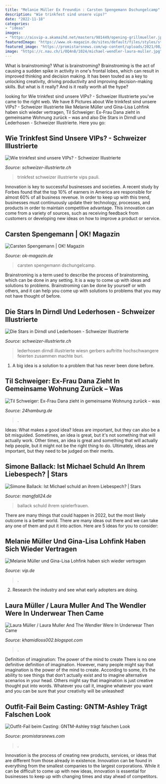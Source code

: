 ```yaml
---
title: "Melanie Müller Ex Freundin : Carsten Spengemann Dschungelcamp"
description: "Wie trinkfest sind unsere vips?"
date: "2022-11-18"
categories:
- "ideas"
images:
- "https://aisvip-a.akamaihd.net/masters/981449/opening-grillmueller.jpg"
featuredImage: "https://www.ok-magazin.de/sites/default/files/styles/standardteaser/public/media/teaser/2016/01/04/dschungelcamp-daniel-hartwich-sonja-zietlow.jpg"
featured_image: "https://promistarsnews.com/wp-content/uploads/2021/08/Kontrolle-verloren-Traenen-bei-Are-You-The-One-Salvo.jpg"
image: "https://c.nau.ch/i/OQ4n8/1024/michael-wendler-laura-muller.jpg"
---
```



What is brainstroming?
What is brainstroming? Brainstroming is the act of causing a sudden spike in activity in one's frontal lobes, which can result in improved thinking and decision making. It has been touted as a key to unlocking creativity, driving productivity and improving decision-making skills. But what is it really? And is it really worth all the hype?

	

		
looking for Wie trinkfest sind unsere VIPs? - Schweizer Illustrierte you've came to the right web. We have 8 Pictures about Wie trinkfest sind unsere VIPs? - Schweizer Illustrierte like Melanie Müller und Gina-Lisa Lohfink haben sich wieder vertragen, Til Schweiger: Ex-Frau Dana zieht in gemeinsame Wohnung zurück – was and also Die Stars in Dirndl und Lederhosen - Schweizer Illustrierte. Here you go:
		
    
## Wie Trinkfest Sind Unsere VIPs? - Schweizer Illustrierte

<img loading=lazy src="https://cdn.schweizer-illustrierte.ch/sites/default/files/styles/2x3_960/public/si/gallery/web-dsc_5334_pauli.jpg" onerror="this.onerror=null;this.src='https://tse3.mm.bing.net/th?id=OIP.iBFnRzPUsTb2OMxFcsmEpAHaLH&amp;pid=15.1';" alt="Wie trinkfest sind unsere VIPs? - Schweizer Illustrierte">

_Source: schweizer-illustrierte.ch_

>trinkfest schweizer illustrierte vips pauli. 

	

Innovation is key to successful businesses and societies. A recent study by Forbes found that the top 10% of earners in America are responsible for almost 60% of all business revenue. In order to keep up with this trend, businesses must continuously update their technology, processes, and products in order to maintain competitive advantage. This innovation can come from a variety of sources, such as receiving feedback from customers or developing new ideas on how to improve a product or service.

    
## Carsten Spengemann | OK! Magazin

<img loading=lazy src="https://www.ok-magazin.de/sites/default/files/styles/standardteaser/public/media/teaser/2016/01/04/dschungelcamp-daniel-hartwich-sonja-zietlow.jpg" onerror="this.onerror=null;this.src='https://tse3.mm.bing.net/th?id=OIP.ZGEfjZg-43Cg29-YCjmuMQHaEK&amp;pid=15.1';" alt="Carsten Spengemann | OK! Magazin">

_Source: ok-magazin.de_

>carsten spengemann dschungelcamp. 

	

Brainstroming is a term used to describe the process of brainstorming, which can be done in any setting. It is a way to come up with ideas and solutions to problems. Brainstroming can be done by yourself or with others, and it can help you come up with solutions to problems that you may not have thought of before.

    
## Die Stars In Dirndl Und Lederhosen - Schweizer Illustrierte

<img loading=lazy src="https://cdn.schweizer-illustrierte.ch/sites/default/files/styles/2x3_960/public/si/gallery/_ap48788_pauli.jpg" onerror="this.onerror=null;this.src='https://tse1.mm.bing.net/th?id=OIP.KsLtm2EZwpsmUNkcpdkO5wHaLH&amp;pid=15.1';" alt="Die Stars in Dirndl und Lederhosen - Schweizer Illustrierte">

_Source: schweizer-illustrierte.ch_

>lederhosen dirndl illustrierte wiesn gerbers auftritte hochschwangere feierten zusammen machte buri. 

	

1. A big idea is a solution to a problem that has never been done before.

    
## Til Schweiger: Ex-Frau Dana Zieht In Gemeinsame Wohnung Zurück – Was

<img loading=lazy src="https://www.24hamburg.de/bilder/2020/09/07/90038926/23911957-til-schweiger-ex-frau-dana-schweiger-hamburg-malibu-kinder-usa-scheidung-freundin-2uOLkF2DXFef.jpg" onerror="this.onerror=null;this.src='https://tse3.mm.bing.net/th?id=OIP.9F_ogL_kLcFYOt5isdEAGAHaEK&amp;pid=15.1';" alt="Til Schweiger: Ex-Frau Dana zieht in gemeinsame Wohnung zurück – was">

_Source: 24hamburg.de_

>. 

	

Ideas: What makes a good idea?
Ideas are important, but they can also be a bit misguided. Sometimes, an idea is great, but it's not something that will actually work. Other times, an idea is great and something that will actually help people, but it might not be the right thing to do. Ultimately, ideas are important, but they need to be judged on their merits.

    
## Simone Ballack: Ist Michael Schuld An Ihrem Liebespech? | Stars

<img loading=lazy src="https://www.mangfall24.de/bilder/2010/05/04/746819/621978744-spielerfrauen-deutschland.jpg" onerror="this.onerror=null;this.src='https://tse2.mm.bing.net/th?id=OIP.prre5cm7kykkYAXDp5FkFwHaHt&amp;pid=15.1';" alt="Simone Ballack: Ist Michael schuld an ihrem Liebespech? | Stars">

_Source: mangfall24.de_

>ballack schuld ihrem spielerfrauen. 

	

There are many things that could happen in 2022, but the most likely outcome is a better world. There are many ideas out there and we can take any one of them and put it into action. Here are 5 ideas for you to consider: 

    
## Melanie Müller Und Gina-Lisa Lohfink Haben Sich Wieder Vertragen

<img loading=lazy src="https://aisvip-a.akamaihd.net/masters/981449/opening-grillmueller.jpg" onerror="this.onerror=null;this.src='https://tse3.mm.bing.net/th?id=OIP.JFMsT7UEUCSBfo2T3rK_hgHaEK&amp;pid=15.1';" alt="Melanie Müller und Gina-Lisa Lohfink haben sich wieder vertragen">

_Source: vip.de_

>. 

	

2. Research the industry and see what early adopters are doing.

    
## Laura Müller / Laura Muller And The Wendler Were In Underwear Then Came

<img loading=lazy src="https://c.nau.ch/i/OQ4n8/1024/michael-wendler-laura-muller.jpg" onerror="this.onerror=null;this.src='https://tse3.mm.bing.net/th?id=OIP.UcRpmNDpbFDbwaGsZKljUgHaDt&amp;pid=15.1';" alt="Laura Müller / Laura Muller And The Wendler Were In Underwear Then Came">

_Source: khamidloss002.blogspot.com_

>. 

	

Definition of imagination: The power of the mind to create
There is no one definitive definition of imagination. However, many people might say that imagination is the power of the mind to create. According to some, it’s the ability to see things that don’t actually exist and to imagine alternative scenarios in your head. Others might say that imagination is just creative thought put into words. Whatever you call it, imagine whatever you want and you can be sure that your creativity will be unleashed!

    
## Outfit-Fail Beim Casting: GNTM-Ashley Trägt Falschen Look

<img loading=lazy src="https://promistarsnews.com/wp-content/uploads/2021/08/Kontrolle-verloren-Traenen-bei-Are-You-The-One-Salvo.jpg" onerror="this.onerror=null;this.src='https://tse3.mm.bing.net/th?id=OIP.IPbziIM14_hVhQM46u9a8QHaEK&amp;pid=15.1';" alt="Outfit-Fail beim Casting: GNTM-Ashley trägt falschen Look">

_Source: promistarsnews.com_

>. 

	

Innovation is the process of creating new products, services, or ideas that are different from those already in existence. Innovation can be found in everything from the smallest companies to the largest corporations. While it can be difficult to come up with new ideas, innovation is essential for businesses to keep up with changing times and stay ahead of competitors.

